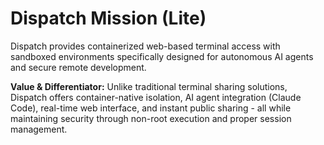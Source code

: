 # Dispatch Mission (Lite)

Dispatch provides containerized web-based terminal access with sandboxed environments specifically designed for autonomous AI agents and secure remote development.

**Value & Differentiator:** Unlike traditional terminal sharing solutions, Dispatch offers container-native isolation, AI agent integration (Claude Code), real-time web interface, and instant public sharing - all while maintaining security through non-root execution and proper session management.

